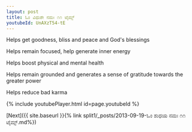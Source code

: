 ```yaml
---
layout: post
title: ಓಂ ವಿಧುಶೇ ನಮಃ ೧೧ ಟೈಮ್ಸ್
youtubeId: UnAXzT54-tE
---
```

 
 
Helps get goodness, bliss and peace and God's blessings
 
Helps remain focused, help generate inner energy 
 
Helps boost physical and mental health 
 
Helps remain grounded and generates a sense of gratitude towards the greater power 
 
Helps reduce bad karma
 
 
 
 


{% include youtubePlayer.html id=page.youtubeId %}
 
[Next]({{ site.baseurl }}{% link  split1/_posts/2013-09-19-ಓಂ ಶುಧಯ ನಮಃ ೧೧ ಟೈಮ್ಸ್.md%})
 
